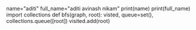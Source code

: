 name="aditi"
full_name="aditi avinash nikam"
print(name)
print(full_name)
import collections
def bfs(graph, root):
visted, queue=set(), collections.queue([root])
visited.add(root)

